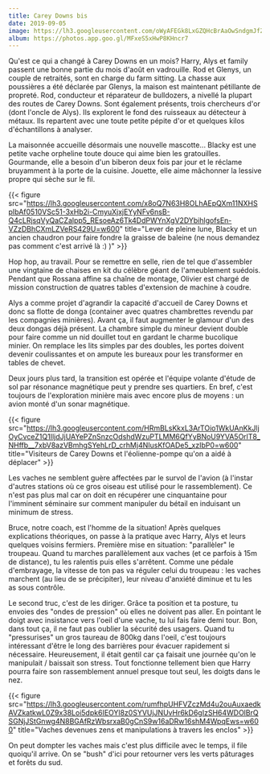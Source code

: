 ```yaml
---
title: Carey Downs bis
date: 2019-09-05
image: https://lh3.googleusercontent.com/oWyAFEGk8LxGZQHcBrAaOwSndgmJfZ7gpJ8eHrJk_rMjvb2kJ1vHj60sMPeq6KlCyuULNE2M1L_9TVg6998ZmqLNIJBldT4J7ugcaaRI4THP54LNPChlLGVsB_Pea9wzfqt18zAOakA=w600
album: https://photos.app.goo.gl/MFxeS5xHwP8KHncr7
---
```


Qu'est ce qui a changé à Carey Downs en un mois? Harry, Alys et family passent une bonne partie du mois d'août en vadrouille. Rod et Glenys, un couple de retraités, sont en charge du farm sitting. La chasse aux poussières a été déclarée par Glenys, la maison est maintenant pétillante de propreté. Rod, conducteur et réparateur de bulldozers, a nivellé la plupart des routes de Carey Downs. Sont également présents, trois chercheurs d'or (dont l'oncle de Alys). Ils explorent le fond des ruisseaux au détecteur à métaux. Ils repartent avec une toute petite pépite d'or et quelques kilos d'échantillons à analyser. 

La maisonnée accueille désormais une nouvelle mascotte... Blacky est une petite vache orpheline toute douce qui aime bien les gratouilles.  Gourmande, elle a besoin d'un biberon deux fois par jour et le réclame bruyamment à la porte de la cuisine. Jouette, elle aime mâchonner la lessive propre qui sèche sur le fil.

{{< figure src="https://lh3.googleusercontent.com/x8oQ7N63H8OLhAEpQXm11NXHSpIbAf0510VSc51-3xHb2i-CmyuXjxjEYyNFv6nsB-Q4cLRjsqVyQaCZalpp5_REsoeAz6Tk4DdPWYnXgV2DYbihlgofsEn-VZzDBhCXmLZVeRS429U=w600" title="Lever de pleine lune, Blacky et un ancien chaudron pour faire fondre la graisse de baleine (ne nous demandez pas comment c'est arrivé là :) )" >}}

Hop hop, au travail. Pour se remettre en selle, rien de tel que d'assembler une vingtaine de chaises en kit du célèbre géant de l'ameublement suédois. Pendant que Rossana affine sa chaîne de montage, Olivier est chargé de mission construction de quatres tables d'extension de machine à coudre. 

Alys a comme projet d'agrandir la capacité d'accueil de Carey Downs et donc sa flotte de donga (container avec quatres chambrettes revendu par les compagnies minières). Avant ça, il faut augmenter le glamour d'un des deux dongas déjà présent. La chambre simple du mineur devient double pour faire comme un nid douillet tout en gardant le charme bucolique minier. On remplace les lits simples par des doubles, les portes doivent devenir coulissantes et on ampute les bureaux pour les transformer en tables de chevet.

Deux jours plus tard, la transition est opérée et l'équipe volante d'étude de sol par résonance magnétique peut y prendre ses quartiers. En bref, c'est toujours de l'exploration minière mais avec encore plus de moyens : un avion monté d'un sonar magnétique.

{{< figure src="https://lh3.googleusercontent.com/HRmBLsKkxL3ArTOio1WkUAnKkJljOyCvceZ1Q1IljdJjUAYePZnSnzcOdshdWzuPTLMM6QfYyBNoU9YVA5OrlT8_NHffb__7xbV8azVBmhgSYehLrD_crhMj4NIusKfOADe5_xzIbP0=w600" title="Visiteurs de Carey Downs et l'éolienne-pompe qu'on a aidé à déplacer" >}}

Les vaches ne semblent guère affectées par le survol de l'avion (à l'instar d'autres stations où ce gros oiseau est utilisé pour le rassemblement). Ce n'est pas plus mal car on doit en récupérer une cinquantaine pour l'imminent séminaire sur comment manipuler du bétail en induisant un minimum de stress.

Bruce, notre coach, est l'homme de la situation! Après quelques explications théoriques, on passe à la pratique avec Harry, Alys et leurs quelques voisins fermiers. Première mise en situation: "parallèler" le troupeau. Quand tu marches parallèlement aux vaches (et ce parfois à 15m de distance), tu les ralentis puis elles s'arrêtent. Comme une pédale d'embrayage, la vitesse de ton pas va réguler celui du troupeau : les vaches marchent (au lieu de se précipiter), leur niveau d'anxiété diminue et tu les as sous contrôle. 

Le second truc, c'est de les diriger. Grâce ta position et ta posture, tu envoies des "ondes de pression" où elles ne doivent pas aller. En pointant le doigt avec insistance vers l'oeil d'une vache, tu lui fais faire demi tour. Bon, dans tout ça, il ne faut pas oublier la sécurité des usagers. Quand tu "pressurises" un gros taureau de 800kg dans l'oeil, c'est toujours intéressant d'être le long des barrières pour évacuer rapidement si nécessaire. Heureusement, il était gentil car ça faisait une journée qu'on le manipulait / baissait son stress. Tout fonctionne tellement bien que Harry pourra faire son rassemblement annuel presque tout seul, les doigts dans le nez.

{{< figure src="https://lh3.googleusercontent.com/rumfhpUHFVZczMd4u2ouAuxaedkAVZkatkwL0Z9x38Loi5dpk6IEOYl8z0SYVUjJNUvHr6kD6gIzSH64WDOlBrQSGNjJStGnwg4N8BGAfRzWbsrxaB0gCnS9w16aDRw16shM4WpqEws=w600" title="Vaches devenues zens et manipulations à travers les enclos" >}}

On peut dompter les vaches mais c'est plus difficile avec le temps, il file quoiqu'il arrive. On se "bush" d'ici pour retourner vers les verts pâturages et forêts du sud. 
